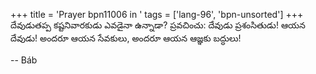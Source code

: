 +++
title = 'Prayer bpn11006 in '
tags = ['lang-96', 'bpn-unsorted']
+++
దేవుడుతప్ప కష్టనివారకుడు ఎవడైనా ఉన్నాడా? ప్రవచించు: దేవుడు ప్రశంసితుడు!  ఆయన దేవుడు! అందరూ ఆయన సేవకులు, అందరూ ఆయన ఆజ్ఞకు బద్ధులు!

-- Báb
